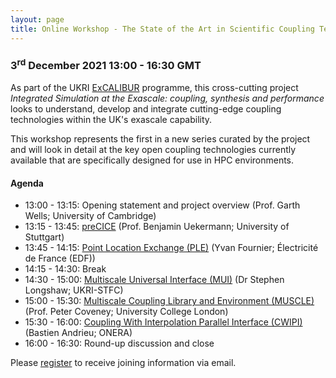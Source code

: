 ```yaml
---
layout: page
title: Online Workshop - The State of the Art in Scientific Coupling Technology for HPC
---
```


### 3<sup>rd</sup> December 2021 13:00 - 16:30 GMT

As part of the UKRI [ExCALIBUR](https://excalibur.ac.uk) programme, this cross-cutting project *Integrated Simulation at the Exascale: coupling, synthesis and performance* looks to understand, develop and integrate cutting-edge coupling technologies within the UK's exascale capability.

This workshop represents the first in a new series curated by the project and will look in detail at the key open coupling technologies currently available that are specifically designed for use in HPC environments.

#### Agenda

- 13:00 - 13:15: Opening statement and project overview (Prof. Garth Wells; University of Cambridge)
- 13:15 - 13:45: [preCICE](https://precice.org) (Prof. Benjamin Uekermann; University of Stuttgart)
- 13:45 - 14:15: [Point Location Exchange (PLE)](https://www.code-saturne.org/cms/web/documentation/overview/coupling) (Yvan Fournier; Électricité de France (EDF))
- 14:15 - 14:30: Break
- 14:30 - 15:00: [Multiscale Universal Interface (MUI)](https://mxui.github.io/) (Dr Stephen Longshaw; UKRI-STFC)
- 15:00 - 15:30: [Multiscale Coupling Library and Environment (MUSCLE)](https://muscle3.readthedocs.io/en/latest/) (Prof. Peter Coveney; University College London)
- 15:30 - 16:00: [Coupling With Interpolation Parallel Interface (CWIPI)](http://sites.onera.fr/cwipi) (Bastien Andrieu; ONERA)
- 16:00 - 16:30: Round-up discussion and close

Please [register](https://www.eventbrite.co.uk/e/excalibur-workshop-on-state-of-the-art-in-coupling-software-tickets-186835609337) to receive joining information via email.